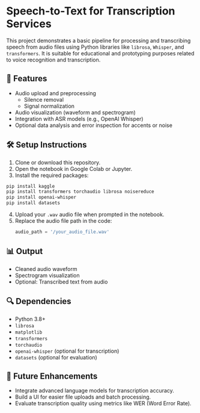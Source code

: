 # Speech-to-Text for Transcription Services

This project demonstrates a basic pipeline for processing and transcribing speech from audio files using Python libraries like `librosa`, `Whisper`, and `transformers`. It is suitable for educational and prototyping purposes related to voice recognition and transcription.

## 📌 Features

- Audio upload and preprocessing
  - Silence removal
  - Signal normalization
- Audio visualization (waveform and spectrogram)
- Integration with ASR models (e.g., OpenAI Whisper)
- Optional data analysis and error inspection for accents or noise

## 🛠️ Setup Instructions

1. Clone or download this repository.
2. Open the notebook in Google Colab or Jupyter.
3. Install the required packages:

```bash
pip install kaggle
pip install transformers torchaudio librosa noisereduce
pip install openai-whisper
pip install datasets
```

4. Upload your `.wav` audio file when prompted in the notebook.
5. Replace the audio file path in the code:
   ```python
   audio_path = '/your_audio_file.wav'
   ```

## 📊 Output

- Cleaned audio waveform
- Spectrogram visualization
- Optional: Transcribed text from audio

## 🔍 Dependencies

- Python 3.8+
- `librosa`
- `matplotlib`
- `transformers`
- `torchaudio`
- `openai-whisper` (optional for transcription)
- `datasets` (optional for evaluation)

## 🧠 Future Enhancements

- Integrate advanced language models for transcription accuracy.
- Build a UI for easier file uploads and batch processing.
- Evaluate transcription quality using metrics like WER (Word Error Rate).